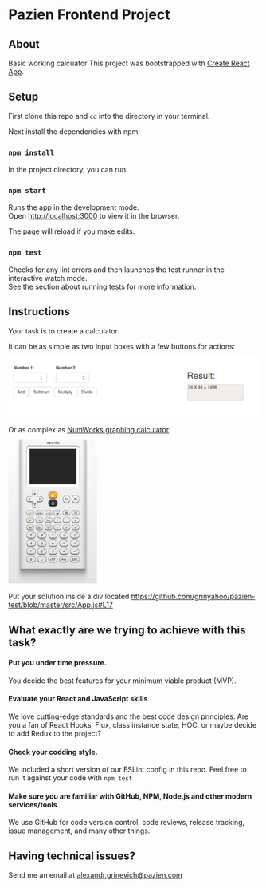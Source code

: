 # Pazien Frontend Project

## About
Basic working calcuator 
This project was bootstrapped with [Create React App](https://github.com/facebook/create-react-app).

## Setup

First clone this repo and `cd` into the directory in your terminal.

Next install the dependencies with npm:

### `npm install`

In the project directory, you can run:

### `npm start`

Runs the app in the development mode.<br>
Open [http://localhost:3000](http://localhost:3000) to view it in the browser.

The page will reload if you make edits.<br>

### `npm test`

Checks for any lint errors and then launches the test runner in the interactive watch mode.<br>
See the section about [running tests](https://facebook.github.io/create-react-app/docs/running-tests) for more information.


## Instructions
<p>Your task is to create a calculator.</p>
It can be as simple as two input boxes with a few buttons for actions: <br/>
 
 ![Simple](img/simple.png)

Or as complex as [NumWorks graphing calculator](https://www.numworks.com/simulator/):<br/>
<img src="img/complex.jpg" height="300">
  
Put your solution inside a div located https://github.com/grinyahoo/pazien-test/blob/master/src/App.js#L17

## What exactly are we trying to achieve with this task?

#### Put you under time pressure.
You decide the best features for your minimum viable product (MVP).

#### Evaluate your React and JavaScript skills
We love cutting-edge standards and the best code design principles.
Are you a fan of React Hooks, Flux, class instance state, HOC, or maybe decide to add Redux to the project?

#### Check your codding style. 
We included a short version of our ESLint config in this repo. Feel free to run it against your code with `npm test`

#### Make sure you are familiar with GitHub, NPM, Node.js and other modern services/tools 
We use GitHub for code version control, code reviews, release tracking, issue management, and many other things.  

## Having technical issues?
Send me an email at [alexandr.grinevich@pazien.com](alexandr.grinevich@pazien.com)
